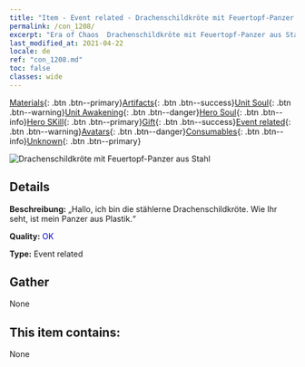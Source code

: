 ```yaml
---
title: "Item - Event related - Drachenschildkröte mit Feuertopf-Panzer aus Stahl"
permalink: /con_1208/
excerpt: "Era of Chaos  Drachenschildkröte mit Feuertopf-Panzer aus Stahl"
last_modified_at: 2021-04-22
locale: de
ref: "con_1208.md"
toc: false
classes: wide
---
```

 [Materials](/ItemsDE/){: .btn .btn--primary}[Artifacts](/ItemsDE/Artifacts/){: .btn .btn--success}[Unit Soul](/ItemsDE/UnitSoul/){: .btn .btn--warning}[Unit Awakening](/ItemsDE/UnitAwakening/){: .btn .btn--danger}[Hero Soul](/ItemsDE/HeroSoul/){: .btn .btn--info}[Hero SKill](/ItemsDE/HeroSkill/){: .btn .btn--primary}[Gift](/ItemsDE/Gift/){: .btn .btn--success}[Event related](/ItemsDE/Events/){: .btn .btn--warning}[Avatars](/ItemsDE/Avatars/){: .btn .btn--danger}[Consumables](/ItemsDE/Consumables/){: .btn .btn--info}[Unknown](/ItemsDE/Unknown/){: .btn .btn--primary}

 ![Drachenschildkröte mit Feuertopf-Panzer aus Stahl](/images/t/i_81521231.png)

## Details
 **Beschreibung:** „Hallo, ich bin die stählerne Drachenschildkröte. Wie Ihr seht, ist mein Panzer aus Plastik.“

 **Quality:** <span style="color: #0000CD">OK</span>

 **Type:** Event related

## Gather

  None

## This item contains:

  None

